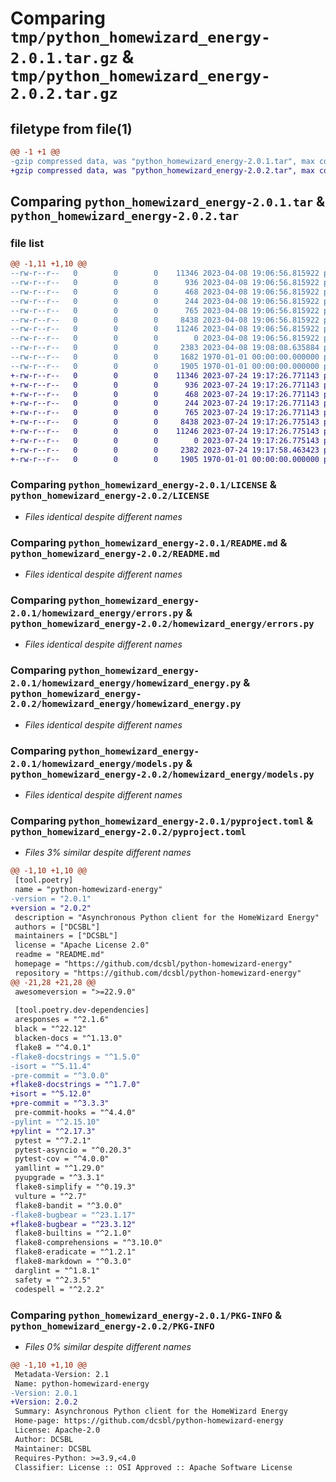 # Comparing `tmp/python_homewizard_energy-2.0.1.tar.gz` & `tmp/python_homewizard_energy-2.0.2.tar.gz`

## filetype from file(1)

```diff
@@ -1 +1 @@
-gzip compressed data, was "python_homewizard_energy-2.0.1.tar", max compression
+gzip compressed data, was "python_homewizard_energy-2.0.2.tar", max compression
```

## Comparing `python_homewizard_energy-2.0.1.tar` & `python_homewizard_energy-2.0.2.tar`

### file list

```diff
@@ -1,11 +1,10 @@
--rw-r--r--   0        0        0    11346 2023-04-08 19:06:56.815922 python_homewizard_energy-2.0.1/LICENSE
--rw-r--r--   0        0        0      936 2023-04-08 19:06:56.815922 python_homewizard_energy-2.0.1/README.md
--rw-r--r--   0        0        0      468 2023-04-08 19:06:56.815922 python_homewizard_energy-2.0.1/homewizard_energy/__init__.py
--rw-r--r--   0        0        0      244 2023-04-08 19:06:56.815922 python_homewizard_energy-2.0.1/homewizard_energy/const.py
--rw-r--r--   0        0        0      765 2023-04-08 19:06:56.815922 python_homewizard_energy-2.0.1/homewizard_energy/errors.py
--rw-r--r--   0        0        0     8438 2023-04-08 19:06:56.815922 python_homewizard_energy-2.0.1/homewizard_energy/homewizard_energy.py
--rw-r--r--   0        0        0    11246 2023-04-08 19:06:56.815922 python_homewizard_energy-2.0.1/homewizard_energy/models.py
--rw-r--r--   0        0        0        0 2023-04-08 19:06:56.815922 python_homewizard_energy-2.0.1/homewizard_energy/py.typed
--rw-r--r--   0        0        0     2383 2023-04-08 19:08:08.635884 python_homewizard_energy-2.0.1/pyproject.toml
--rw-r--r--   0        0        0     1682 1970-01-01 00:00:00.000000 python_homewizard_energy-2.0.1/setup.py
--rw-r--r--   0        0        0     1905 1970-01-01 00:00:00.000000 python_homewizard_energy-2.0.1/PKG-INFO
+-rw-r--r--   0        0        0    11346 2023-07-24 19:17:26.771143 python_homewizard_energy-2.0.2/LICENSE
+-rw-r--r--   0        0        0      936 2023-07-24 19:17:26.771143 python_homewizard_energy-2.0.2/README.md
+-rw-r--r--   0        0        0      468 2023-07-24 19:17:26.771143 python_homewizard_energy-2.0.2/homewizard_energy/__init__.py
+-rw-r--r--   0        0        0      244 2023-07-24 19:17:26.771143 python_homewizard_energy-2.0.2/homewizard_energy/const.py
+-rw-r--r--   0        0        0      765 2023-07-24 19:17:26.771143 python_homewizard_energy-2.0.2/homewizard_energy/errors.py
+-rw-r--r--   0        0        0     8438 2023-07-24 19:17:26.775143 python_homewizard_energy-2.0.2/homewizard_energy/homewizard_energy.py
+-rw-r--r--   0        0        0    11246 2023-07-24 19:17:26.775143 python_homewizard_energy-2.0.2/homewizard_energy/models.py
+-rw-r--r--   0        0        0        0 2023-07-24 19:17:26.775143 python_homewizard_energy-2.0.2/homewizard_energy/py.typed
+-rw-r--r--   0        0        0     2382 2023-07-24 19:17:58.463423 python_homewizard_energy-2.0.2/pyproject.toml
+-rw-r--r--   0        0        0     1905 1970-01-01 00:00:00.000000 python_homewizard_energy-2.0.2/PKG-INFO
```

### Comparing `python_homewizard_energy-2.0.1/LICENSE` & `python_homewizard_energy-2.0.2/LICENSE`

 * *Files identical despite different names*

### Comparing `python_homewizard_energy-2.0.1/README.md` & `python_homewizard_energy-2.0.2/README.md`

 * *Files identical despite different names*

### Comparing `python_homewizard_energy-2.0.1/homewizard_energy/errors.py` & `python_homewizard_energy-2.0.2/homewizard_energy/errors.py`

 * *Files identical despite different names*

### Comparing `python_homewizard_energy-2.0.1/homewizard_energy/homewizard_energy.py` & `python_homewizard_energy-2.0.2/homewizard_energy/homewizard_energy.py`

 * *Files identical despite different names*

### Comparing `python_homewizard_energy-2.0.1/homewizard_energy/models.py` & `python_homewizard_energy-2.0.2/homewizard_energy/models.py`

 * *Files identical despite different names*

### Comparing `python_homewizard_energy-2.0.1/pyproject.toml` & `python_homewizard_energy-2.0.2/pyproject.toml`

 * *Files 3% similar despite different names*

```diff
@@ -1,10 +1,10 @@
 [tool.poetry]
 name = "python-homewizard-energy"
-version = "2.0.1"
+version = "2.0.2"
 description = "Asynchronous Python client for the HomeWizard Energy"
 authors = ["DCSBL"]
 maintainers = ["DCSBL"]
 license = "Apache License 2.0"
 readme = "README.md"
 homepage = "https://github.com/dcsbl/python-homewizard-energy"
 repository = "https://github.com/dcsbl/python-homewizard-energy"
@@ -21,28 +21,28 @@
 awesomeversion = ">=22.9.0"
 
 [tool.poetry.dev-dependencies]
 aresponses = "^2.1.6"
 black = "^22.12"
 blacken-docs = "^1.13.0"
 flake8 = "^4.0.1"
-flake8-docstrings = "^1.5.0"
-isort = "^5.11.4"
-pre-commit = "^3.0.0"
+flake8-docstrings = "^1.7.0"
+isort = "^5.12.0"
+pre-commit = "^3.3.3"
 pre-commit-hooks = "^4.4.0"
-pylint = "^2.15.10"
+pylint = "^2.17.3"
 pytest = "^7.2.1"
 pytest-asyncio = "^0.20.3"
 pytest-cov = "^4.0.0"
 yamllint = "^1.29.0"
 pyupgrade = "^3.3.1"
 flake8-simplify = "^0.19.3"
 vulture = "^2.7"
 flake8-bandit = "^3.0.0"
-flake8-bugbear = "^23.1.17"
+flake8-bugbear = "^23.3.12"
 flake8-builtins = "^2.1.0"
 flake8-comprehensions = "^3.10.0"
 flake8-eradicate = "^1.2.1"
 flake8-markdown = "^0.3.0"
 darglint = "^1.8.1"
 safety = "^2.3.5"
 codespell = "^2.2.2"
```

### Comparing `python_homewizard_energy-2.0.1/PKG-INFO` & `python_homewizard_energy-2.0.2/PKG-INFO`

 * *Files 0% similar despite different names*

```diff
@@ -1,10 +1,10 @@
 Metadata-Version: 2.1
 Name: python-homewizard-energy
-Version: 2.0.1
+Version: 2.0.2
 Summary: Asynchronous Python client for the HomeWizard Energy
 Home-page: https://github.com/dcsbl/python-homewizard-energy
 License: Apache-2.0
 Author: DCSBL
 Maintainer: DCSBL
 Requires-Python: >=3.9,<4.0
 Classifier: License :: OSI Approved :: Apache Software License
```

